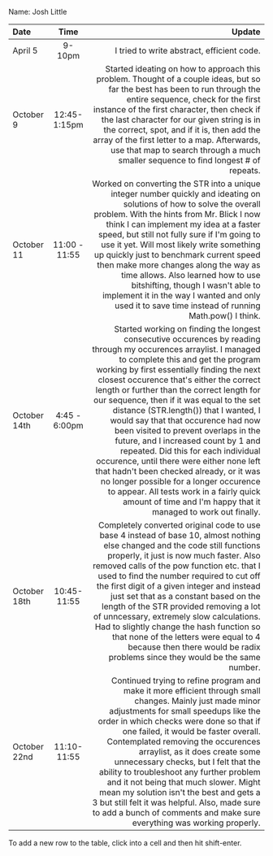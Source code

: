 Name: Josh Little

| Date         |     Time      |                                                                                                                                                                                                                                                                                                                                                                                                                                                                                                                                                                                                                                                                                                                                                                                               Update |
|:-------------|:-------------:|-----------------------------------------------------------------------------------------------------------------------------------------------------------------------------------------------------------------------------------------------------------------------------------------------------------------------------------------------------------------------------------------------------------------------------------------------------------------------------------------------------------------------------------------------------------------------------------------------------------------------------------------------------------------------------------------------------------------------------------------------------------------------------------------------------:|
| April 5      |    9-10pm     |                                                                                                                                                                                                                                                                                                                                                                                                                                                                                                                                                                                                                                                                                                                                                           I tried to write abstract, efficient code. |
| October 9    | 12:45-1:15pm  |                                                                                                                                                                                                                                                                                                                                                    Started ideating on how to approach this problem. Thought of a couple ideas, but so far the best has been to run through the entire sequence, check for the first instance of the first character, then check if the last character for our given string is in the correct, spot, and if it is, then add the array of the first letter to a map. Afterwards, use that map to search through a much smaller sequence to find longest # of repeats. |
| October 11   | 11:00 - 11:55 |                                                                                                                                                                                                                       Worked on converting the STR into a unique integer number quickly and ideating on solutions of how to solve the overall problem. With the hints from Mr. Blick I now think I can implement my idea at a faster speed, but still not fully sure if I'm going to use it yet. Will most likely write something up quickly just to benchmark current speed then make more changes along the way as time allows. Also learned how to use bitshifting, though I wasn't able to implement it in the way I wanted and only used it to save time instead of running Math.pow() I think. |
| October 14th | 4:45 - 6:00pm | Started working on finding the longest consecutive occurences by reading through my occurences arraylist. I managed to complete this and get the program working by first essentially finding the next closest occurence that's either the correct length or further than the correct length for our sequence, then if it was equal to the set distance (STR.length()) that I wanted, I would say that that occurence had now been visited to prevent overlaps in the future, and I increased count by 1 and repeated. Did this for each individual occurence, until there were either none left that hadn't been checked already, or it was no longer possible for a longer occurence to appear. All tests work in a fairly quick amount of time and I'm happy that it managed to work out finally. |                                                                                                                                                                                                                                                                                                                                                                                                                                                                                                                                                                  |
| October 18th |  10:45-11:55  |                                                                                                                                                                                Completely converted original code to use base 4 instead of base 10, almost nothing else changed and the code still functions properly, it just is now much faster. Also removed calls of the pow function etc. that I used to find the number required to cut off the first digit of a given integer and instead just set that as a constant based on the length of the STR provided removing a lot of unncessary, extremely slow calculations. Had to slightly change the hash function so that none of the letters were equal to 4 because then there would be radix problems since they would be the same number. |
| October 22nd |  11:10-11:55  |                                                                                              Continued trying to refine program and make it more efficient through small changes. Mainly just made minor adjustments for small speedups like the order in which checks were done so that if one failed, it would be faster overall. Contemplated removing the occurences arraylist, as it does create some unnecessary checks, but I felt that the ability to troubleshoot any further problem and it not being that much slower. Might mean my solution isn't the best and gets a 3 but still felt it was helpful. Also, made sure to add a bunch of comments and make sure everything was working properly.  |


To add a new row to the table, click into a cell and then hit shift-enter.